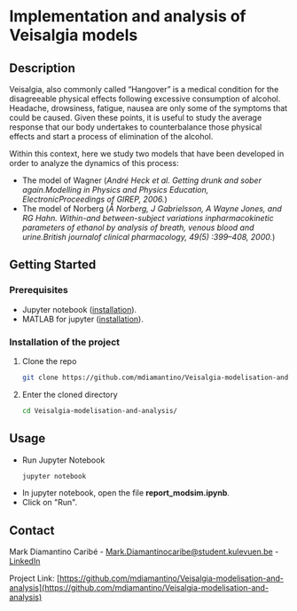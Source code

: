 # Implementation and analysis of Veisalgia models
## Description
Veisalgia, also commonly called “Hangover” is a medical condition for the disagreeable physical effects following excessive consumption of alcohol. Headache, drowsiness, fatigue, nausea are only some of the symptoms that could be caused. Given these points, it is useful to study the average response that our body undertakes to counterbalance those physical effects and start a process of elimination of the alcohol.  

Within this context, here we study two models that have been developed in order to analyze the dynamics of this process: 
 - The model of Wagner (*André Heck et al. Getting drunk and sober again.Modelling in Physics and Physics Education, ElectronicProceedings of GIREP, 2006.*)
 - The model of Norberg  (*Å Norberg, J Gabrielsson, A Wayne Jones, and RG Hahn.   Within-and between-subject variations inpharmacokinetic parameters of ethanol by analysis of breath, venous blood and urine.British journalof clinical pharmacology, 49(5) :399–408, 2000.*)

<!-- GETTING STARTED -->
## Getting Started

### Prerequisites

* Jupyter notebook ([installation](https://jupyter.org/install)).
* MATLAB for jupyter ([installation](https://am111.readthedocs.io/en/latest/jmatlab_use.html)).

### Installation of the project 

1. Clone the repo
   ```sh
   git clone https://github.com/mdiamantino/Veisalgia-modelisation-and-analysis.git
   ```
2. Enter the cloned directory
   ```sh
   cd Veisalgia-modelisation-and-analysis/
   ```

<!-- USAGE EXAMPLES -->
## Usage
* Run Jupyter Notebook
   ```sh
   jupyter notebook
   ```
* In jupyter notebook, open the file **report_modsim.ipynb**.
* Click on "Run".

<!-- CONTACT -->
## Contact

Mark Diamantino Caribé - Mark.Diamantinocaribe@student.kulevuen.be - [LinkedIn](https://be.linkedin.com/in/markdiamantinocaribe)

Project Link: [https://github.com/mdiamantino/Veisalgia-modelisation-and-analysis](https://github.com/mdiamantino/Veisalgia-modelisation-and-analysis)
